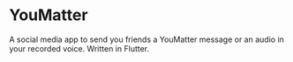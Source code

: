 # YouMatter

A social media app to send you friends a YouMatter message or an audio in your recorded voice. Written in Flutter. 

